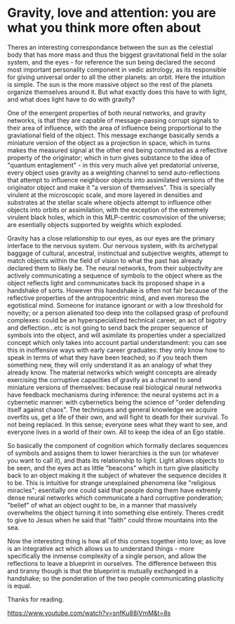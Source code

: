 
# Gravity, love and attention: you are what you think more often about

Theres an  interesting correspondance between the sun as the celestial body that has more mass and thus the biggest gravitational field in the solar system, and the eyes - for reference the sun being declared the second most important personality component in vedic astrology, as its responsible for giving universal order to all the other planets: an orbit. Here the intuition is simple. The sun is the more massive object so the rest of the planets organize themselves around it. But what exactly does this have to with light, and what does light have to do with gravity?

One of the emergent properties of both neural networks, and gravity networks, is that they are capable of message-passing corrupt signals to their area of influence, with the area of influence being proportional to the graviational field of the object. This message exchange basically sends a miniature version of the object as a projection in space, which in turns makes the measured signal at the other end being commuted as a reflective property of the originator; which in turn gives substance to the idea of "quantum entaglement" - in this very much alive yet predatorial universe, every object uses gravity as a weighting channel to send auto-reflections that attempt to influence neighboor objects into assimilated versions of the originator object and make it "a version of themselves". This is specially virulent at the microscopic scale, and more layered in densities and substrates at the stellar scale where objects attempt to influence other objects into orbits or assimilation, with the exception of the extremely virulent black holes, which in this MLP-centric cosmovision of the universe; are esentially objects supported by weights which exploded.

Gravity has a close relationship to our eyes, as our eyes are the primary interface to the nervous system. Our nervous system, with its archetypal baggage of cultural, ancestral, instinctual and subjective weights, attempt to match objects within the field of vision to what the past has already declared them to likely be. The neural networks, from their subjectivity are actively communicating a sequence of symbols to the object where as the object reflects light and communicates back its proposed shape in a handshake of sorts. However this handshake is often not fair because of the reflective properties of the antropocentric mind, and even moreso the egotistical mind. Someone for instance ignorant or with a low threshold for novelty; or a person alienated too deep into the collapsed grasp of profound complexes: could be an hyperspecialized technical career, an act of bigotry and deflection...etc is not going to send back the proper sequence of symbols into the object, and will asimilate its properties under a specialized concept which only takes into account partial understandment: you can see this in inoffensive ways with early career graduates: they only know how to speak in terms of what they have been teached; so if you teach them something new, they will only understand it as an analogy of what they already know. The material networks which weight concepts are already exercising the corruptive capacities of gravity as a channel to send miniature versions of themselves: because real biological neural networks have feedback mechanisms during inference: the neural systems act in a cybernetic manner: with cybernetics being the science of "order defending itself against chaos". The techniques and general knowledge we acquire overfits us, get a life of their own, and will fight to death for their survival. To not being replaced. In this sense; everyone sees what they want to see, and everyone lives in a world of their own. All to keep the idea of an Ego stable.

So basically the component of cognition which formally declares sequences of symbols and assigns them to lower hierarchies is the sun (or whatever you want to call it), and thats its relationship to light. Light allows objects to be seen, and the eyes act as little "beacons" which in turn give plasiticity back to an object making it the subject of whatever the sequence decides it to be. This is intuitive for strange unexplained phenomena like "religious miracles"; esentially one could said that people doing them have extremly dense neural networks which communicate a hard corruptive ponderation; "belief" of what an object ought to be, in a manner that massively overwhelms the object turning it into something else entirely. Theres credit to give to Jesus when he said that "faith" could throw mountains into the sea.

Now the interesting thing is how all of this comes together into love; as love is an integrative act which allows us to understand things - more specifically the inmense complexity of a single person, and allow the reflections to leave a blueprint in ourselves. The difference between this and tiranny though is that the blueprint is mutually exchanged in a handshake; so the ponderation of the two people communicating plasticity is equal.

Thanks for reading.

https://www.youtube.com/watch?v=snfKu88iVmM&t=8s

